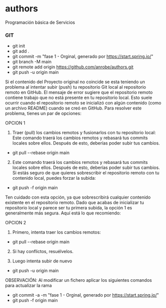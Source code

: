 # authors
Programación básica de Servicios

### GIT
* git init
* git add .
* git commit -m "fase 1 - Orginal, generado por https://start.spring.io/"
* git branch -M main
* git remote add origin https://github.com/anrobe/authors.git
* git push -u origin main

Si el contenido del Proyecto original no coincide se esta teniendo un problema al intentar subir (push) tu repositorio Git local al repositorio remoto en GitHub. El mensaje de error sugiere que el repositorio remoto contiene trabajo que no está presente en tu repositorio local. Esto suele ocurrir cuando el repositorio remoto se inicializó con algún contenido (como un archivo README) cuando se creó en GitHub.
Para resolver este problema, tienes un par de opciones:

OPCION 1
1. Traer (pull) los cambios remotos y fusionarlos con tu repositorio local:
Este comando traerá los cambios remotos y rebasará tus commits locales sobre ellos. Después de esto, deberías poder subir tus cambios.
* git pull --rebase origin main


2. Este comando traerá los cambios remotos y rebasará tus commits locales sobre ellos. Después de esto, deberías poder subir tus cambios.
Si estás seguro de que quieres sobrescribir el repositorio remoto con tu contenido local, puedes forzar la subida:
* git push -f origin main

Ten cuidado con esta opción, ya que sobrescribirá cualquier contenido existente en el repositorio remoto.
Dado que acabas de inicializar tu repositorio local y parece ser tu primera subida, la opción 1 es generalmente más segura. Aquí está lo que recomiendo:


OPCION 2
1. Primero, intenta traer los cambios remotos:
* git pull --rebase origin main

2. Si hay conflictos, resuélvelos.

3. Luego intenta subir de nuevo
* git push -u origin main


OBSERVACIÓN: Al modificar un fichero aplicar los siguientes comandos para actualizar la rama
* git commit -a -m "fase 1 - Orginal, generado por https://start.spring.io/"
* git push -f origin main
